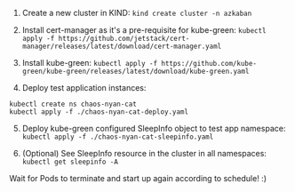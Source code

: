 1. Create a new cluster in KIND: ```kind create cluster -n azkaban```

2. Install cert-manager as it's a pre-requisite for kube-green: ```kubectl apply -f https://github.com/jetstack/cert-manager/releases/latest/download/cert-manager.yaml```

3. Install kube-green: ```kubectl apply -f https://github.com/kube-green/kube-green/releases/latest/download/kube-green.yaml```

4. Deploy test application instances: 
```
kubectl create ns chaos-nyan-cat
kubectl apply -f ./chaos-nyan-cat-deploy.yaml
```

5. Deploy kube-green configured SleepInfo object to test app namespace: ```kubectl apply -f ./chaos-nyan-cat-sleepinfo.yaml```

6. (Optional) See SleepInfo resource in the cluster in all namespaces: ```kubectl get sleepinfo -A```

Wait for Pods to terminate and start up again according to schedule! :)

